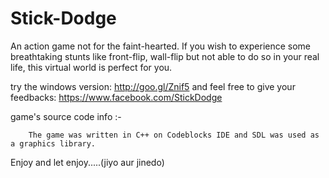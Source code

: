 Stick-Dodge
===========

An action game not for the faint-hearted. If you wish to experience some breathtaking stunts like 
front-flip, wall-flip but not able to do so in your real life, this virtual world is perfect for you.

  try the windows version:  http://goo.gl/Znif5
  and feel free to give your feedbacks: https://www.facebook.com/StickDodge
  
  
game's source code info :-

        The game was written in C++ on Codeblocks IDE and SDL was used as a graphics library.
        
Enjoy and let enjoy.....(jiyo aur jinedo)

